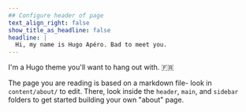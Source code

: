 ```yaml
---
## Configure header of page
text_align_right: false
show_title_as_headline: false
headline: |
  Hi, my name is Hugo Apéro. Bad to meet you.
---
```


<!-- this is a subheadline -->
I'm a Hugo theme you'll want to hang out with. :fr: 

The page you are reading is based on a markdown file- look in `content/about/` to edit. There, look inside the `header`, `main`, and `sidebar` folders to get started building your own "about" page.